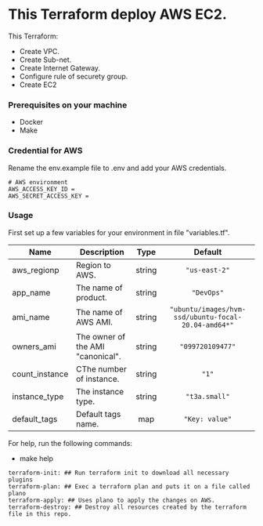 # This Terraform deploy AWS EC2.

This Terraform:
* Create VPC.
* Create Sub-net.
* Create Internet Gateway.
* Configure rule of securety group.
* Create EC2

### Prerequisites on your machine

* Docker
* Make

### Credential for AWS
Rename the env.example file to .env and add your AWS credentials.
```shell
# AWS environment
AWS_ACCESS_KEY_ID =
AWS_SECRET_ACCESS_KEY =
```

### Usage
First set up a few variables for your environment in file "variables.tf".

| Name | Description | Type | Default |
|------|-------------|:----:|:-----:|
| aws\_regionp | Region to AWS. | string | `"us-east-2"` |
| app\_name | The name of product. | string | `"DevOps"` |
| ami\_name | The name of AWS AMI. | string | `"ubuntu/images/hvm-ssd/ubuntu-focal-20.04-amd64*"` |
| owners\_ami | The owner of the AMI "canonical". | string | `"099720109477"` |
| count\_instance | CThe number of instance. | string | `"1"` |
| instance\_type | The instance type. | string | `"t3a.small"` |
| default\_tags | Default tags name. | map | `"Key: value"` |

For help, run the following commands:
- make help
```make
terraform-init: ## Run terraform init to download all necessary plugins
terraform-plan: ## Exec a terraform plan and puts it on a file called plano
terraform-apply: ## Uses plano to apply the changes on AWS.
terraform-destroy: ## Destroy all resources created by the terraform file in this repo.
```